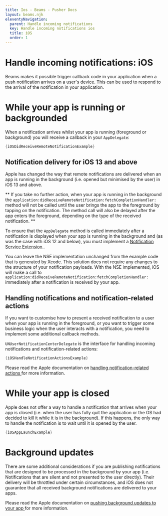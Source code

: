 ```yaml
---
title: Ios - Beams - Pusher Docs
layout: beams.njk
eleventyNavigation: 
  parent: Handle incoming notifications
  key: Handle incoming notifications ios
  title: iOS
  order: 1
---
```

# Handle incoming notifications: iOS
 
Beams makes it possible trigger callback code in your application when a push notification arrives on a user's device. This can be used to respond to the arrival of the notification in your application. 
 
# While your app is running or backgrounded
 
When a notification arrives whilst your app is running (foreground or background) you will receive a callback in your `AppDelegate`: 
 
```swift
{iOSDidReceiveRemoteNotificationExample}
```
 
## Notification delivery for iOS 13 and above
 
Apple has changed the way that remote notifications are delivered when an app is running in the background (i.e. opened but minimised by the user) in iOS 13 and above. 
 
** If you take no further action, when your app is running in the background the  ` application:didReceiveRemoteNotification:fetchCompletionHandler: ` method will not be called until the user brings the app to the foreground by tapping on the notification. The method call will also be delayed after the app enters the foreground, depending on the type of the received notification. ** 
 
To ensure that the `AppDelegate` method is called immediately after a notification is displayed when your app is running in the background and (as was the case with iOS 12 and below), you must implement a  [ Notification Service Extension ](https://developer.apple.com/documentation/usernotifications/modifying_content_in_newly_delivered_notifications). 
 
You can leave the NSE implementation unchanged from the example code that is generated by Xcode. This solution does not require any changes to the structure of your notification payloads. With the NSE implemented, iOS will make a call to  ` application:didReceiveRemoteNotification:fetchCompletionHandler: ` immediately after a notification is received by your app. 
 
## Handling notifications and notification-related actions
 
If you want to customise how to present a received notification to a user when your app is running in the foreground, or you want to trigger some business logic when the user interacts with a notification, you need to implement some additional callback methods. 
 
 `UNUserNotificationCenterDelegate` is the interface for handling incoming notifications and notification-related actions: 
 
```swift
{iOSHandleNotificationActionsExample}
```
 
Please read the Apple documentation on  [ handling notification-related actions ](https://developer.apple.com/documentation/usernotifications/handling_notifications_and_notification-related_actions) for more information. 
 
# While your app is closed
 
Apple does not offer a way to handle a notification that arrives when your app is closed (i.e. when the user has fully quit the application or the OS had decided to kill it while it is in the background). If this happens, the only way to handle the notification is to wait until it is opened by the user. 
 
```swift
{iOSAppLaunchExample}
```
 
# Background updates
 
There are some additional considerations if you are publishing notifications that are designed to be processed in the background by your app (i.e. Notifications that are silent and not presented to the user directly). Their delivery will be throttled under certain circumstances, and iOS does not guarantee that all received background notifications are delivered to your apps. 
 
Please read the Apple documentation on  [ pushing background updates to your app ](https://developer.apple.com/documentation/usernotifications/setting_up_a_remote_notification_server/pushing_background_updates_to_your_app) for more information. 

